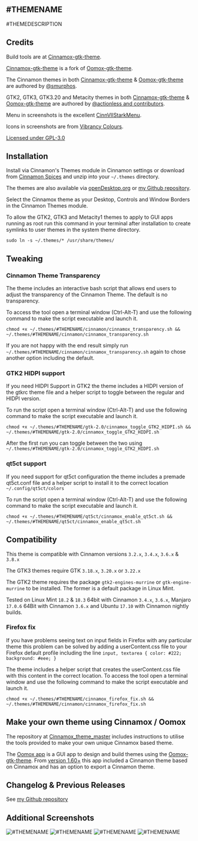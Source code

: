 ## #THEMENAME

#THEMEDESCRIPTION

## Credits

Build tools are at [Cinnamox-gtk-theme](https://github.com/smurphos/cinnamox-gtk-theme).

[Cinnamox-gtk-theme](https://github.com/smurphos/cinnamox-gtk-theme) is a fork of [Oomox-gtk-theme](https://github.com/themix-project/oomox-gtk-theme).

The Cinnamon themes in both [Cinnamox-gtk-theme](https://github.com/smurphos/cinnamox-gtk-theme) & [Oomox-gtk-theme](https://github.com/themix-project/oomox-gtk-theme) are authored by [@smurphos](https://github.com/smurphos).

GTK2, GTK3, GTK3.20 and Metacity themes in both [Cinnamox-gtk-theme](https://github.com/smurphos/cinnamox-gtk-theme) & [Oomox-gtk-theme](https://github.com/themix-project/oomox-gtk-theme) are authored by [@actionless and contributors](https://github.com/themix-project/oomox-gtk-theme/graphs/contributors).

Menu in screenshots is the excellent [CinnVIIStarkMenu](https://cinnamon-spices.linuxmint.com/applets/view/281).

Icons in screenshots are from [Vibrancy Colours](http://www.ravefinity.com/p/vibrancy-colors-gtk-icon-theme.html).

[Licensed under GPL-3.0](https://github.com/smurphos/cinnamox-gtk-theme/blob/master/LICENSE)

## Installation

Install via Cinnamon's Themes module in Cinnamon settings or download from [Cinnamon Spices](https://cinnamon-spices.linuxmint.com/themes) and unzip into your `~/.themes` directory.

The themes are also available via [openDesktop.org](https://www.opendesktop.org/member/491875/) or [my Github repository](https://github.com/smurphos/cinnamox_themes/releases).

Select the Cinnamox theme as your Desktop, Controls and Window Borders in the Cinnamon Themes module.

To allow the GTK2, GTK3 and Metacity1 themes to apply to GUI apps running as root run this command in your terminal after installation to create symlinks to user themes in the system theme directory.

`sudo ln -s ~/.themes/* /usr/share/themes/`

## Tweaking

### Cinnamon Theme Transparency

The theme includes an interactive bash script that allows end users to adjust the transparency of the Cinnamon Theme. The default is no transparency.

To access the tool open a terminal window (Ctrl-Alt-T) and use the following command to make the script executable and launch it. 

`chmod +x ~/.themes/#THEMENAME/cinnamon/cinnamox_transparency.sh && ~/.themes/#THEMENAME/cinnamon/cinnamox_transparency.sh`

If you are not happy with the end result simply run `~/.themes/#THEMENAME/cinnamon/cinnamox_transparency.sh` again to chose another option including the default.

### GTK2 HIDPI support

If you need HIDPI Support in GTK2 the theme includes a HIDPI version of the gtkrc theme file and a helper script to toggle between the regular and HIDPI version.

To run the script open a terminal window (Ctrl-Alt-T) and use the following command to make the script executable and launch it. 

`chmod +x ~/.themes/#THEMENAME/gtk-2.0/cinnamox_toggle_GTK2_HIDPI.sh && ~/.themes/#THEMENAME/gtk-2.0/cinnamox_toggle_GTK2_HIDPI.sh`

After the first run you can toggle between the two using `~/.themes/#THEMENAME/gtk-2.0/cinnamox_toggle_GTK2_HIDPI.sh`

### qt5ct support

If you need support for qt5ct configuration the theme includes a premade qt5ct.conf file and a helper script to install it to the correct location `~/.config/qt5ct/colors`

To run the script open a terminal window (Ctrl-Alt-T) and use the following command to make the script executable and launch it. 

`chmod +x ~/.themes/#THEMENAME/qt5ct/cinnamox_enable_qt5ct.sh && ~/.themes/#THEMENAME/qt5ct/cinnamox_enable_qt5ct.sh`

## Compatibility

This theme is compatible with Cinnamon versions `3.2.x`, `3.4.x`, `3.6.x` & `3.8.x`

The GTK3 themes require GTK `3.18.x`, `3.20.x` or `3.22.x`

The GTK2 theme requires the package `gtk2-engines-murrine` or `gtk-engine-murrine` to be installed. The former is a default package in Linux Mint.

Tested on Linux Mint `18.2` & `18.3` 64bit with Cinnamon `3.4.x`, `3.6.x`, Manjaro `17.0.6` 64Bit with Cinnamon `3.6.x` and Ubuntu `17.10` with Cinnamon nightly builds.

### Firefox fix

If you have problems seeing text on input fields in Firefox with any particular theme this problem can be solved by adding a userContent.css file to your Firefox default profile including the line `input, textarea { color: #222; background: #eee; }`

The theme includes a helper script that creates the userContent.css file with this content in the correct location. To access the tool open a terminal window and use the following command to make the script executable and launch it.

`chmod +x ~/.themes/#THEMENAME/cinnamox_firefox_fix.sh && ~/.themes/#THEMENAME/cinnamon/cinnamox_firefox_fix.sh`

## Make your own theme using Cinnamox / Oomox

The repository at [Cinnamox_theme_master](https://github.com/smurphos/cinnamox_theme_master) includes instructions to utilise the tools provided to make your own unique Cinnamox based theme.

The [Oomox app](https://github.com/themix-project/oomox) is a GUI app to design and build themes using the [Oomox-gtk-theme](https://github.com/themix-project/oomox-gtk-theme). From [version 1.60+](https://github.com/themix-project/oomox/releases) this app included a Cinnamon theme based on Cinnamox and has an option to export a Cinnamon theme. 

## Changelog & Previous Releases

See [my Github repository](https://github.com/smurphos/cinnamox_themes/releases)

## Additional Screenshots

![#THEMENAME](https://github.com/smurphos/cinnamox_themes/raw/master/Screenshots/#THEMESHORT-menu.png "#THEMENAME")
![#THEMENAME](https://github.com/smurphos/cinnamox_themes/raw/master/Screenshots/#THEMESHORT-calendar.png "#THEMENAME")
![#THEMENAME](https://github.com/smurphos/cinnamox_themes/raw/master/Screenshots/#THEMESHORT-GTK.png  "#THEMENAME")
![#THEMENAME](https://github.com/smurphos/cinnamox_themes/raw/master/Screenshots/#THEMESHORT-trans.png  "#THEMENAME")
